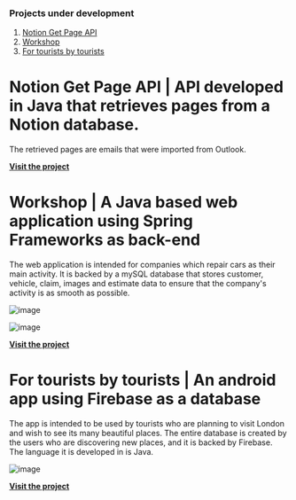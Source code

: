### Projects under development

1. [Notion Get Page API](https://github.com/costinelnegura/CostinelNegura#notion-get-page-api--api-developed-in-java-that-retrieves-pages-from-a-notion-database)
2. [Workshop](https://github.com/costinelnegura/CostinelNegura#workshop--a-java-based-web-application-using-spring-frameworks-as-back-end)
3. [For tourists by tourists](https://github.com/costinelnegura/CostinelNegura#for-tourists-by-tourists--an-android-app-using-firebase-as-a-database)

# Notion Get Page API | API developed in Java that retrieves pages from a Notion database.

The retrieved pages are emails that were imported from Outlook.

[**Visit the project**](https://github.com/costinelnegura/Notion-Get-Page-API)



# Workshop | A Java based web application using Spring Frameworks as back-end

The web application is intended for companies which repair cars as their main activity.
It is backed by a mySQL database that stores customer, vehicle, claim, images and estimate data to ensure that the company's activity is as smooth as possible.

![image](https://firebasestorage.googleapis.com/v0/b/for-tourists-by-tourists-2e3f4.appspot.com/o/Workshop%2Fcapture1.png?alt=media&token=78a70e62-54d5-4e95-ba59-665357215fed)

![image](https://firebasestorage.googleapis.com/v0/b/for-tourists-by-tourists-2e3f4.appspot.com/o/Workshop%2Fcapture2.png?alt=media&token=1f75437a-657a-4f92-95eb-cb99e29c3cbe)

[**Visit the project**](https://github.com/costinelnegura/Workshop)



# For tourists by tourists | An android app using Firebase as a database

The app is intended to be used by tourists who are planning to visit London and wish to see its many beautiful places.
The entire database is created by the users who are discovering new places, and it is backed by Firebase.
The language it is developed in is Java.

![image](https://firebasestorage.googleapis.com/v0/b/for-tourists-by-tourists-2e3f4.appspot.com/o/The%20App%2FPicture%202.png?alt=media&token=f8a78dad-217e-4eb4-8c05-4beb8db27daa)

[**Visit the project**](https://github.com/costinelnegura/For-tourists-by-tourists)





